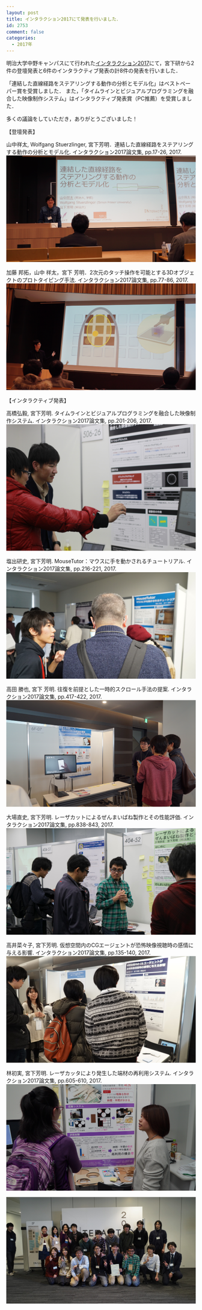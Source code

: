 ```yaml
---
layout: post
title: インタラクション2017にて発表を行いました．
id: 2753
comment: false
categories:
  - 2017年
---
```


明治大学中野キャンパスにて行われた[インタラクション2017](http://www.interaction-ipsj.org/2017/)にて，宮下研から2件の登壇発表と6件のインタラクティブ発表の計8件の発表を行いました．

「連結した直線経路をステアリングする動作の分析とモデル化」はベストペーパー賞を受賞しました．
また，「タイムラインとビジュアルプログラミングを融合した映像制作システム」はインタラクティブ発表賞（PC推薦）を受賞しました．

多くの議論をしていただき，ありがとうございました！

【登壇発表】

山中祥太, Wolfgang Stuerzlinger, 宮下芳明．連結した直線経路をステアリングする動作の分析とモデル化. インタラクション2017論文集, pp.17-26, 2017.
![](/wp-content/uploads/2017/03/interaction2017_yamanaka.jpg)

加藤 邦拓，山中 祥太，宮下 芳明．2次元のタッチ操作を可能とする3Dオブジェクトのプロトタイピング手法. インタラクション2017論文集, pp.77-86, 2017.
![](/wp-content/uploads/2017/03/interaction2017_katou.jpg)

【インタラクティブ発表】

高橋弘毅, 宮下芳明. タイムラインとビジュアルプログラミングを融合した映像制作システム. インタラクション2017論文集, pp.201-206, 2017\.
![](/wp-content/uploads/2017/03/interaction2017_takahashi.jpg)

塩出研史, 宮下芳明. MouseTutor：マウスに手を動かされるチュートリアル. インタラクション2017論文集, pp.216-221, 2017.
![](/wp-content/uploads/2017/03/interaction2017_shiode.jpg)

高田 勝也, 宮下 芳明. 往復を前提とした一時的スクロール手法の提案. インタラクション2017論文集, pp.417-422, 2017.
![](/wp-content/uploads/2017/03/interaction2017_takada.jpg)

大場直史, 宮下芳明. レーザカットによるぜんまいばね製作とその性能評価. インタラクション2017論文集, pp.838-843, 2017.
![](/wp-content/uploads/2017/03/interaction2017_ooba.jpg)

高井菜々子, 宮下芳明. 仮想空間内のCGエージェントが恐怖映像視聴時の感情に与える影響. インタラクション2017論文集, pp.135-140, 2017\.
![](/wp-content/uploads/2017/03/interaction2017_takai.jpg)

林初実, 宮下芳明. レーザカッタにより発生した端材の再利用システム. インタラクション2017論文集, pp.605-610, 2017.
![](/wp-content/uploads/2017/03/interaction2017_hayashi.jpg)

![](/wp-content/uploads/2017/03/interaction2017_all.jpg)
